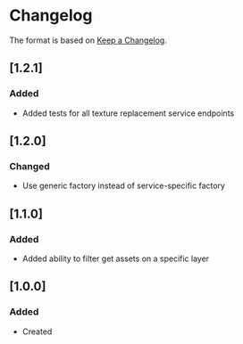 # Changelog
The format is based on [Keep a Changelog](https://keepachangelog.com/en/1.0.0/).

## [1.2.1]
### Added
- Added tests for all texture replacement service endpoints

## [1.2.0]
### Changed
- Use generic factory instead of service-specific factory

## [1.1.0]
### Added
- Added ability to filter get assets on a specific layer

## [1.0.0]
### Added
- Created
